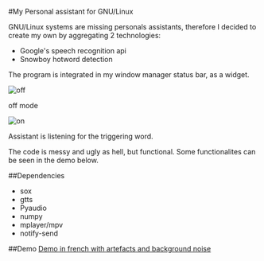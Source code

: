 #My Personal assistant for GNU/Linux

GNU/Linux systems are missing personals assistants, therefore I decided to create my own by aggregating 2 technologies: 

* Google's speech recognition api
* Snowboy hotword detection

The program is integrated in my window manager status bar, as a widget. 

![off](http://i.imgur.com/joESFH2.png)

off mode

![on](http://i.imgur.com/W6EKsDN.png)

Assistant is listening for the triggering word. 

The code is messy and ugly as hell, but functional.
Some functionalites can be seen in the demo below.  

##Dependencies
* sox
* gtts
* Pyaudio
* numpy
* mplayer/mpv
* notify-send

##Demo
[Demo in french with artefacts and background noise](https://my.mixtape.moe/bwiadi.webm)


